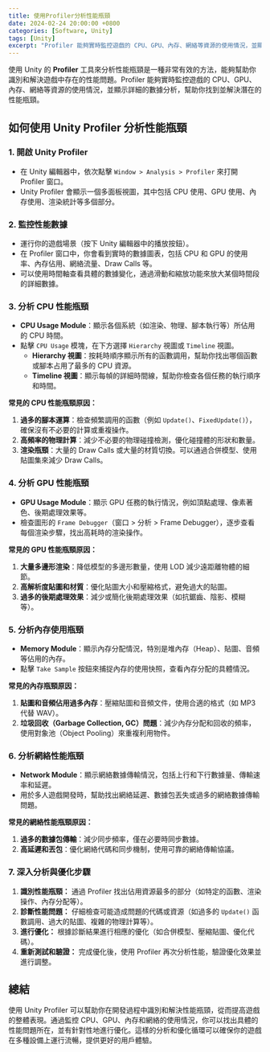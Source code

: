 ```yaml
---
title: 使用Profiler分析性能瓶頸
date: 2024-02-24 20:00:00 +0800
categories: [Software, Unity]
tags: [Unity] 
excerpt: "Profiler 能夠實時監控遊戲的 CPU、GPU、內存、網絡等資源的使用情況，並顯示詳細的數據分析，幫助你找到並解決潛在的性能瓶頸"
---
```


使用 Unity 的 **Profiler** 工具來分析性能瓶頸是一種非常有效的方法，能夠幫助你識別和解決遊戲中存在的性能問題。Profiler 能夠實時監控遊戲的 CPU、GPU、內存、網絡等資源的使用情況，並顯示詳細的數據分析，幫助你找到並解決潛在的性能瓶頸。

## **如何使用 Unity Profiler 分析性能瓶頸**

### **1. 開啟 Unity Profiler**

- 在 Unity 編輯器中，依次點擊 `Window > Analysis > Profiler` 來打開 Profiler 窗口。
- Unity Profiler 會顯示一個多面板視圖，其中包括 CPU 使用、GPU 使用、內存使用、渲染統計等多個部分。

### **2. 監控性能數據**

- 運行你的遊戲場景（按下 Unity 編輯器中的播放按鈕）。
- 在 Profiler 窗口中，你會看到實時的數據圖表，包括 CPU 和 GPU 的使用率、內存佔用、網絡流量、Draw Calls 等。
- 可以使用時間軸查看具體的數據變化，通過滑動和縮放功能來放大某個時間段的詳細數據。

### **3. 分析 CPU 性能瓶頸**

- **CPU Usage Module**：顯示各個系統（如渲染、物理、腳本執行等）所佔用的 CPU 時間。
- 點擊 `CPU Usage` 模塊，在下方選擇 `Hierarchy` 視圖或 `Timeline` 視圖。
  - **Hierarchy 視圖**：按耗時順序顯示所有的函數調用，幫助你找出哪個函數或腳本占用了最多的 CPU 資源。
  - **Timeline 視圖**：顯示每幀的詳細時間線，幫助你檢查各個任務的執行順序和時間。

**常見的 CPU 性能瓶頸原因：**

1. **過多的腳本運算**：檢查頻繁調用的函數（例如 `Update()`、`FixedUpdate()`），確保沒有不必要的計算或重複操作。
2. **高頻率的物理計算**：減少不必要的物理碰撞檢測，優化碰撞體的形狀和數量。
3. **渲染瓶頸**：大量的 Draw Calls 或大量的材質切換。可以通過合併模型、使用貼圖集來減少 Draw Calls。

### **4. 分析 GPU 性能瓶頸**

- **GPU Usage Module**：顯示 GPU 任務的執行情況，例如頂點處理、像素著色、後期處理效果等。
- 檢查圖形的 `Frame Debugger`（窗口 > 分析 > Frame Debugger），逐步查看每個渲染步驟，找出高耗時的渲染操作。

**常見的 GPU 性能瓶頸原因：**

1. **大量多邊形渲染**：降低模型的多邊形數量，使用 LOD 減少遠距離物體的細節。
2. **高解析度貼圖和材質**：優化貼圖大小和壓縮格式，避免過大的貼圖。
3. **過多的後期處理效果**：減少或簡化後期處理效果（如抗鋸齒、陰影、模糊等）。

### **5. 分析內存使用瓶頸**

- **Memory Module**：顯示內存分配情況，特別是堆內存（Heap）、貼圖、音頻等佔用的內存。
- 點擊 `Take Sample` 按鈕來捕捉內存的使用快照，查看內存分配的具體情況。

**常見的內存瓶頸原因：**

1. **貼圖和音頻佔用過多內存**：壓縮貼圖和音頻文件，使用合適的格式（如 MP3 代替 WAV）。
2. **垃圾回收（Garbage Collection, GC）問題**：減少內存分配和回收的頻率，使用對象池（Object Pooling）來重複利用物件。

### **6. 分析網絡性能瓶頸**

- **Network Module**：顯示網絡數據傳輸情況，包括上行和下行數據量、傳輸速率和延遲。
- 用於多人遊戲開發時，幫助找出網絡延遲、數據包丟失或過多的網絡數據傳輸問題。

**常見的網絡性能瓶頸原因：**

1. **過多的數據包傳輸**：減少同步頻率，僅在必要時同步數據。
2. **高延遲和丟包**：優化網絡代碼和同步機制，使用可靠的網絡傳輸協議。

### **7. 深入分析與優化步驟**

1. **識別性能瓶頸：** 通過 Profiler 找出佔用資源最多的部分（如特定的函數、渲染操作、內存分配等）。
2. **診斷性能問題：** 仔細檢查可能造成問題的代碼或資源（如過多的 `Update()` 函數調用、過大的貼圖、複雜的物理計算等）。
3. **進行優化：** 根據診斷結果進行相應的優化（如合併模型、壓縮貼圖、優化代碼）。
4. **重新測試和驗證：** 完成優化後，使用 Profiler 再次分析性能，驗證優化效果並進行調整。

## **總結**

使用 Unity Profiler 可以幫助你在開發過程中識別和解決性能瓶頸，從而提高遊戲的整體表現。通過監控 CPU、GPU、內存和網絡的使用情況，你可以找出具體的性能問題所在，並有針對性地進行優化。這樣的分析和優化循環可以確保你的遊戲在多種設備上運行流暢，提供更好的用戶體驗。
